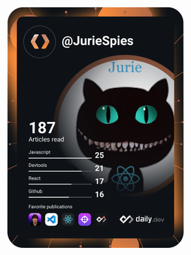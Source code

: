 <a href="https://app.daily.dev/JurieSpies"><img src="https://github.com/JurieSpies/JurieSpies/blob/master/devcard.svg" width="400" alt="Jurie Spies's Dev Card"/></a>

